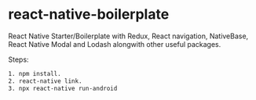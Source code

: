 # react-native-boilerplate
React Native Starter/Boilerplate with Redux, React navigation, NativeBase, React Native Modal and Lodash alongwith other useful packages.

Steps:
```bash
1. npm install.
2. react-native link.
3. npx react-native run-android
```